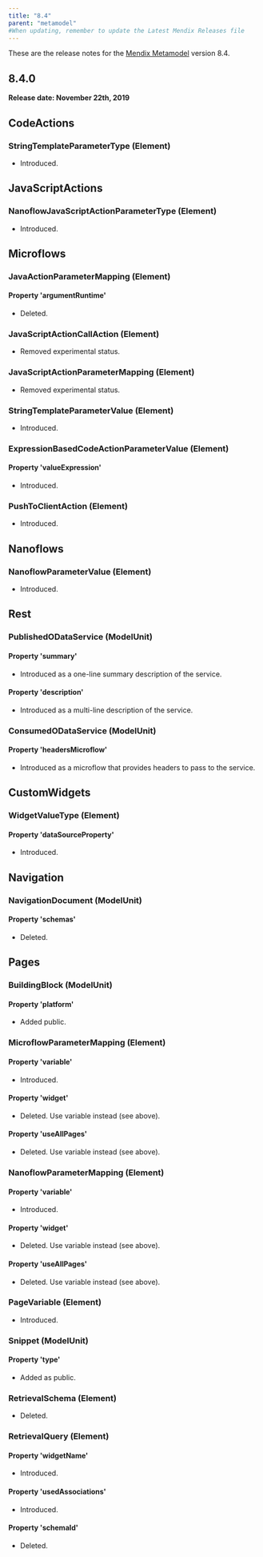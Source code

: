 ```yaml
---
title: "8.4"
parent: "metamodel"
#When updating, remember to update the Latest Mendix Releases file
---
```


These are the release notes for the [Mendix Metamodel](/apidocs-mxsdk/mxsdk/understanding-the-metamodel) version 8.4.

## 8.4.0

**Release date: November 22th, 2019**

## CodeActions

### StringTemplateParameterType (Element)

* Introduced.

## JavaScriptActions

### NanoflowJavaScriptActionParameterType (Element)

* Introduced.

## Microflows

### JavaActionParameterMapping (Element)

#### Property 'argumentRuntime'

* Deleted.

### JavaScriptActionCallAction (Element)

* Removed experimental status.

### JavaScriptActionParameterMapping (Element)

* Removed experimental status.

### StringTemplateParameterValue (Element)

* Introduced.

### ExpressionBasedCodeActionParameterValue (Element)

#### Property 'valueExpression'

* Introduced.

### PushToClientAction (Element)

* Introduced.

## Nanoflows

### NanoflowParameterValue (Element)

* Introduced.

## Rest

### PublishedODataService (ModelUnit)

#### Property 'summary'

* Introduced as a one-line summary description of the service.

#### Property 'description'

* Introduced as a multi-line description of the service.

### ConsumedODataService (ModelUnit)

#### Property 'headersMicroflow'

* Introduced as a microflow that provides headers to pass to the service.

## CustomWidgets

### WidgetValueType (Element)

#### Property 'dataSourceProperty'

* Introduced.

## Navigation

### NavigationDocument (ModelUnit)

#### Property 'schemas'

* Deleted.

## Pages

### BuildingBlock (ModelUnit)

#### Property 'platform'

* Added public.

### MicroflowParameterMapping (Element)

#### Property 'variable'

* Introduced.

#### Property 'widget'

* Deleted. Use variable instead (see above).

#### Property 'useAllPages'

* Deleted. Use variable instead (see above).

### NanoflowParameterMapping (Element)

#### Property 'variable'

* Introduced.

#### Property 'widget'

* Deleted. Use variable instead (see above).

#### Property 'useAllPages'

* Deleted. Use variable instead (see above).

### PageVariable (Element)

* Introduced.

### Snippet (ModelUnit)

#### Property 'type'

* Added as public.

### RetrievalSchema (Element)

* Deleted.

### RetrievalQuery (Element)

#### Property 'widgetName'

* Introduced.

#### Property 'usedAssociations'

* Introduced.

#### Property 'schemaId'

* Deleted.
